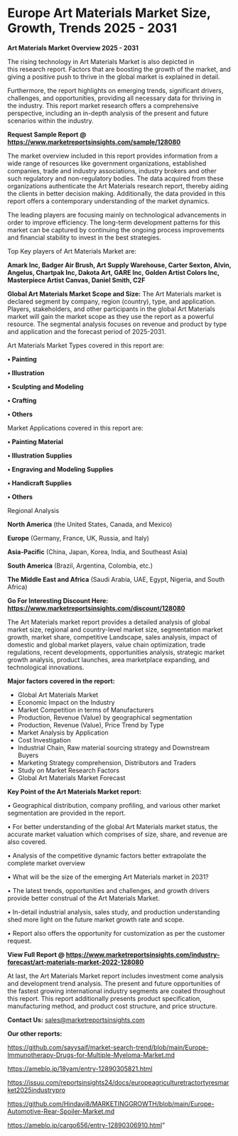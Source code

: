 # Europe Art Materials Market Size, Growth, Trends 2025 - 2031

<Strong> Art Materials Market Overview 2025 - 2031</strong>

The rising technology in Art Materials Market is also depicted in this research report. Factors that are boosting the growth of the market, and giving a positive push to thrive in the global market is explained in detail.

Furthermore, the report highlights on emerging trends, significant drivers, challenges, and opportunities, providing all necessary data for thriving in the industry. This report market research offers a comprehensive perspective, including an in-depth analysis of the present and future scenarios within the industry.

<strong>Request Sample Report @ <a href=https://www.marketreportsinsights.com/sample/128080>https://www.marketreportsinsights.com/sample/128080</a></strong>

The market overview included in this report provides information from a wide range of resources like government organizations, established companies, trade and industry associations, industry brokers and other such regulatory and non-regulatory bodies. The data acquired from these organizations authenticate the Art Materials research report, thereby aiding the clients in better decision making. Additionally, the data provided in this report offers a contemporary understanding of the market dynamics.

The leading players are focusing mainly on technological advancements in order to improve efficiency. The long-term development patterns for this market can be captured by continuing the ongoing process improvements and financial stability to invest in the best strategies.

Top Key players of Art Materials Market are:

<strong>Amark Inc, Badger Air Brush, Art Supply Warehouse, Carter Sexton, Alvin, Angelus, Chartpak Inc, Dakota Art, GARE Inc, Golden Artist Colors Inc, Masterpiece Artist Canvas, Daniel Smith, C2F</strong>

<strong><b>Global Art Materials Market Scope and Size:</b></strong>
The Art Materials market is declared segment by company, region (country), type, and application. Players, stakeholders, and other participants in the global Art Materials market will gain the market scope as they use the report as a powerful resource. The segmental analysis focuses on revenue and product by type and application and the forecast period of 2025-2031.

Art Materials Market Types covered in this report are:

<strong>• Painting

• Illustration

• Sculpting and Modeling

• Crafting

• Others</strong>

Market Applications covered in this report are:

<strong>• Painting Material

• Illustration Supplies

• Engraving and Modeling Supplies

• Handicraft Supplies

• Others</strong> 

Regional Analysis

<strong>North America</strong> (the United States, Canada, and Mexico)

<strong>Europe</strong> (Germany, France, UK, Russia, and Italy)

<strong>Asia-Pacific</strong> (China, Japan, Korea, India, and Southeast Asia)

<strong>South America</strong> (Brazil, Argentina, Colombia, etc.)

<strong>The Middle East and Africa</strong> (Saudi Arabia, UAE, Egypt, Nigeria, and South Africa)

<strong>Go For Interesting Discount Here: <a href=https://www.marketreportsinsights.com/discount/128080>https://www.marketreportsinsights.com/discount/128080</a></strong>

The Art Materials market report provides a detailed analysis of global market size, regional and country-level market size, segmentation market growth, market share, competitive Landscape, sales analysis, impact of domestic and global market players, value chain optimization, trade regulations, recent developments, opportunities analysis, strategic market growth analysis, product launches, area marketplace expanding, and technological innovations.

<strong><b>Major factors covered in the report:</b></strong>
<ul>
  <li>Global Art Materials Market </li>
  <li>Economic Impact on the Industry</li>
  <li>Market Competition in terms of Manufacturers</li>
  <li>Production, Revenue (Value) by geographical segmentation</li>
  <li>Production, Revenue (Value), Price Trend by Type</li>
  <li>Market Analysis by Application</li>
  <li>Cost Investigation</li>
  <li>Industrial Chain, Raw material sourcing strategy and Downstream Buyers</li>
  <li>Marketing Strategy comprehension, Distributors and Traders</li>
  <li>Study on Market Research Factors</li>
  <li>Global Art Materials Market Forecast</li>
</ul>

<strong><b>Key Point of the Art Materials Market report:</b></strong>

• Geographical distribution, company profiling, and various other market segmentation are provided in the report.

• For better understanding of the global Art Materials market status, the accurate market valuation which comprises of size, share, and revenue are also covered.

• Analysis of the competitive dynamic factors better extrapolate the complete market overview

• What will be the size of the emerging Art Materials market in 2031?

• The latest trends, opportunities and challenges, and growth drivers provide better construal of the Art Materials Market.

• In-detail industrial analysis, sales study, and production understanding shed more light on the future market growth rate and scope.

• Report also offers the opportunity for customization as per the customer request.

<strong><b>View Full Report @ <a href=https://www.marketreportsinsights.com/industry-forecast/art-materials-market-2022-128080>https://www.marketreportsinsights.com/industry-forecast/art-materials-market-2022-128080</a></b></strong>


At last, the Art Materials Market report includes investment come analysis and development trend analysis. The present and future opportunities of the fastest growing international industry segments are coated throughout this report. This report additionally presents product specification, manufacturing method, and product cost structure, and price structure.

<strong>Contact Us:</strong>
sales@marketreportsinsights.com

<strong>Our other reports:</strong>

<a href=https://github.com/sayysaif/market-search-trend/blob/main/Europe-Immunotherapy-Drugs-for-Multiple-Myeloma-Market.md>https://github.com/sayysaif/market-search-trend/blob/main/Europe-Immunotherapy-Drugs-for-Multiple-Myeloma-Market.md</a>

<a href=https://ameblo.jp/18yam/entry-12890305821.html>https://ameblo.jp/18yam/entry-12890305821.html</a>

<a href=https://issuu.com/reportsinsights24/docs/europeagriculturetractortyresmarket2025industrypro>https://issuu.com/reportsinsights24/docs/europeagriculturetractortyresmarket2025industrypro</a>

<a href=https://github.com/Hindavi8/MARKETINGGROWTH/blob/main/Europe-Automotive-Rear-Spoiler-Market.md>https://github.com/Hindavi8/MARKETINGGROWTH/blob/main/Europe-Automotive-Rear-Spoiler-Market.md</a>

<a href=https://ameblo.jp/cargo656/entry-12890306910.html>https://ameblo.jp/cargo656/entry-12890306910.html</a>"
